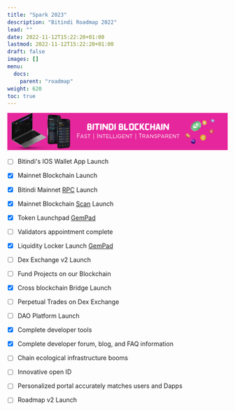 ```yaml
---
title: "Spark 2023"
description: "Bitindi Roadmap 2022"
lead: ""
date: 2022-11-12T15:22:20+01:00
lastmod: 2022-11-12T15:22:20+01:00
draft: false
images: []
menu:
  docs:
    parent: "roadmap"
weight: 620
toc: true
---
```



![Bitindi!](https://raw.githubusercontent.com/bitindi/bitindi/main/assets/images/linkd.png "Bitindi Chain")

- [ ] Bitindi's IOS Wallet App Launch
- [x] Mainnet Blockchain Launch
- [x] Bitindi Mainnet [RPC](https://docs.bitindi.org/docs/developers/networks/) Launch
- [x] Mainnet Blockchain [Scan](https://bitindiscan.com/) Launch
- [x] Token Launchpad [GemPad](https://gempad.app/)
- [ ] Validators appointment complete
- [x] Liquidity Locker Launch [GemPad](https://gempad.app/)
- [ ] Dex Exchange v2 Launch
- [ ] Fund Projects on our Blockchain
- [x] Cross blockchain Bridge Launch
- [ ] Perpetual Trades on Dex Exchange
- [ ] DAO Platform Launch
- [x] Complete developer tools
- [x] Complete developer forum, blog, and FAQ information
- [ ] Chain ecological infrastructure booms
- [ ] Innovative open ID
- [ ] Personalized portal accurately matches users and Dapps
- [ ] Roadmap v2 Launch



